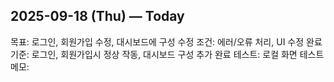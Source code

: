 ## 2025-09-18 (Thu) — Today
목표: 로그인, 회원가입 수정, 대시보드에 구성 수정
조건: 에러/오류 처리, UI 수정
완료기준: 로그인, 회원가입시 정상 작동, 대시보드 구성 추가 완료
테스트: 로컬 화면 테스트
메모: 
